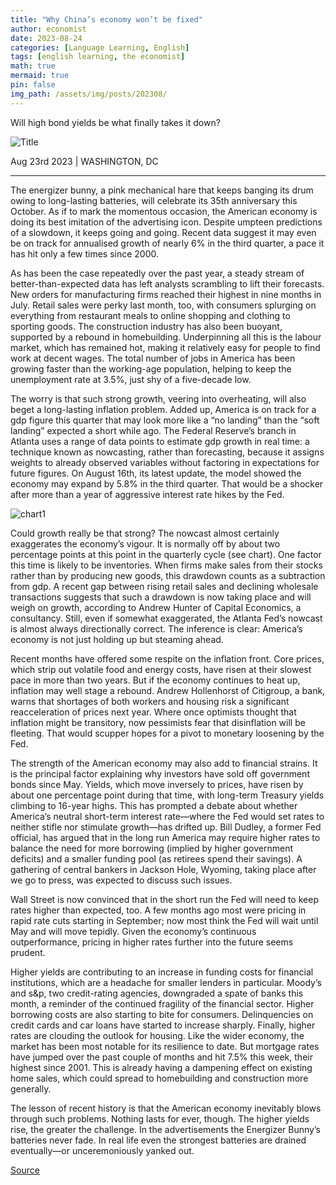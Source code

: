 ```yaml
---
title: "Why China’s economy won’t be fixed"
author: economist
date: 2023-08-24
categories: [Language Learning, English]
tags: [english learning, the economist]
math: true
mermaid: true
pin: false
img_path: /assets/img/posts/202308/
---
```


Will high bond yields be what finally takes it down?

![Title](20230826_FNP002.webp)

Aug 23rd 2023 \| WASHINGTON, DC

---

The energizer bunny, a pink mechanical hare that keeps banging its drum owing to long-lasting batteries, will celebrate its 35th anniversary this October. As if to mark the momentous occasion, the American economy is doing its best imitation of the advertising icon. Despite umpteen predictions of a slowdown, it keeps going and going. Recent data suggest it may even be on track for annualised growth of nearly 6% in the third quarter, a pace it has hit only a few times since 2000.

As has been the case repeatedly over the past year, a steady stream of better-than-expected data has left analysts scrambling to lift their forecasts. New orders for manufacturing firms reached their highest in nine months in July. Retail sales were perky last month, too, with consumers splurging on everything from restaurant meals to online shopping and clothing to sporting goods. The construction industry has also been buoyant, supported by a rebound in homebuilding. Underpinning all this is the labour market, which has remained hot, making it relatively easy for people to find work at decent wages. The total number of jobs in America has been growing faster than the working-age population, helping to keep the unemployment rate at 3.5%, just shy of a five-decade low.

The worry is that such strong growth, veering into overheating, will also beget a long-lasting inflation problem. Added up, America is on track for a gdp figure this quarter that may look more like a “no landing” than the “soft landing” expected a short while ago. The Federal Reserve’s branch in Atlanta uses a range of data points to estimate gdp growth in real time: a technique known as nowcasting, rather than forecasting, because it assigns weights to already observed variables without factoring in expectations for future figures. On August 16th, its latest update, the model showed the economy may expand by 5.8% in the third quarter. That would be a shocker after more than a year of aggressive interest rate hikes by the Fed.

![chart1](20230826_FNC226.avif)

Could growth really be that strong? The nowcast almost certainly exaggerates the economy’s vigour. It is normally off by about two percentage points at this point in the quarterly cycle (see chart). One factor this time is likely to be inventories. When firms make sales from their stocks rather than by producing new goods, this drawdown counts as a subtraction from gdp. A recent gap between rising retail sales and declining wholesale transactions suggests that such a drawdown is now taking place and will weigh on growth, according to Andrew Hunter of Capital Economics, a consultancy. Still, even if somewhat exaggerated, the Atlanta Fed’s nowcast is almost always directionally correct. The inference is clear: America’s economy is not just holding up but steaming ahead.

Recent months have offered some respite on the inflation front. Core prices, which strip out volatile food and energy costs, have risen at their slowest pace in more than two years. But if the economy continues to heat up, inflation may well stage a rebound. Andrew Hollenhorst of Citigroup, a bank, warns that shortages of both workers and housing risk a significant reacceleration of prices next year. Where once optimists thought that inflation might be transitory, now pessimists fear that disinflation will be fleeting. That would scupper hopes for a pivot to monetary loosening by the Fed.

The strength of the American economy may also add to financial strains. It is the principal factor explaining why investors have sold off government bonds since May. Yields, which move inversely to prices, have risen by about one percentage point during that time, with long-term Treasury yields climbing to 16-year highs. This has prompted a debate about whether America’s neutral short-term interest rate—where the Fed would set rates to neither stifle nor stimulate growth—has drifted up. Bill Dudley, a former Fed official, has argued that in the long run America may require higher rates to balance the need for more borrowing (implied by higher government deficits) and a smaller funding pool (as retirees spend their savings). A gathering of central bankers in Jackson Hole, Wyoming, taking place after we go to press, was expected to discuss such issues.

Wall Street is now convinced that in the short run the Fed will need to keep rates higher than expected, too. A few months ago most were pricing in rapid rate cuts starting in September; now most think the Fed will wait until May and will move tepidly. Given the economy’s continuous outperformance, pricing in higher rates further into the future seems prudent.

Higher yields are contributing to an increase in funding costs for financial institutions, which are a headache for smaller lenders in particular. Moody’s and s&p, two credit-rating agencies, downgraded a spate of banks this month, a reminder of the continued fragility of the financial sector. Higher borrowing costs are also starting to bite for consumers. Delinquencies on credit cards and car loans have started to increase sharply. Finally, higher rates are clouding the outlook for housing. Like the wider economy, the market has been most notable for its resilience to date. But mortgage rates have jumped over the past couple of months and hit 7.5% this week, their highest since 2001. This is already having a dampening effect on existing home sales, which could spread to homebuilding and construction more generally.

The lesson of recent history is that the American economy inevitably blows through such problems. Nothing lasts for ever, though. The higher yields rise, the greater the challenge. In the advertisements the Energizer Bunny’s batteries never fade. In real life even the strongest batteries are drained eventually—or unceremoniously yanked out. 

[Source](https://www.economist.com/finance-and-economics/2023/08/23/americas-astonishing-economic-growth-goes-up-another-gear)